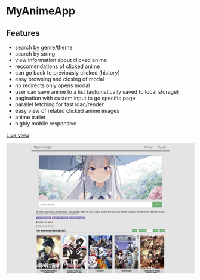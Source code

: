 # MyAnimeApp

## Features
- search by genre/theme
- search by string
- view information about clicked anime
- reccomendations of clicked anime
- can go back to previously clicked (history)
- easy browsing and closing of modal
- no redirects only opens modal
- user can save anime to a list (automatically saved to local storage)
- pagination with custom input to go specific page
- parallel fetching for fast load/render
- easy view of related clicked anime images 
- anime trailer 
- highly mobile responsive

[Live view](https://pieton97.github.io/My-anime-app/)

![project image](src/images/anime-project.png)
